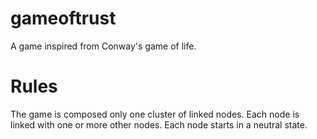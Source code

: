 # gameoftrust
A game inspired from Conway's game of life.

# Rules

The game is composed only one cluster of linked nodes.
Each node is linked with one or more other nodes.
Each node starts in a neutral state.
